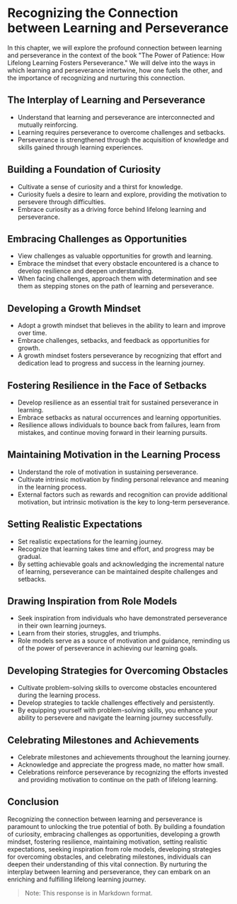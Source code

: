 Recognizing the Connection between Learning and Perseverance
=====================================================================

In this chapter, we will explore the profound connection between learning and perseverance in the context of the book "The Power of Patience: How Lifelong Learning Fosters Perseverance." We will delve into the ways in which learning and perseverance intertwine, how one fuels the other, and the importance of recognizing and nurturing this connection.

**The Interplay of Learning and Perseverance**
----------------------------------------------

* Understand that learning and perseverance are interconnected and mutually reinforcing.
* Learning requires perseverance to overcome challenges and setbacks.
* Perseverance is strengthened through the acquisition of knowledge and skills gained through learning experiences.

**Building a Foundation of Curiosity**
--------------------------------------

* Cultivate a sense of curiosity and a thirst for knowledge.
* Curiosity fuels a desire to learn and explore, providing the motivation to persevere through difficulties.
* Embrace curiosity as a driving force behind lifelong learning and perseverance.

**Embracing Challenges as Opportunities**
-----------------------------------------

* View challenges as valuable opportunities for growth and learning.
* Embrace the mindset that every obstacle encountered is a chance to develop resilience and deepen understanding.
* When facing challenges, approach them with determination and see them as stepping stones on the path of learning and perseverance.

**Developing a Growth Mindset**
-------------------------------

* Adopt a growth mindset that believes in the ability to learn and improve over time.
* Embrace challenges, setbacks, and feedback as opportunities for growth.
* A growth mindset fosters perseverance by recognizing that effort and dedication lead to progress and success in the learning journey.

**Fostering Resilience in the Face of Setbacks**
------------------------------------------------

* Develop resilience as an essential trait for sustained perseverance in learning.
* Embrace setbacks as natural occurrences and learning opportunities.
* Resilience allows individuals to bounce back from failures, learn from mistakes, and continue moving forward in their learning pursuits.

**Maintaining Motivation in the Learning Process**
--------------------------------------------------

* Understand the role of motivation in sustaining perseverance.
* Cultivate intrinsic motivation by finding personal relevance and meaning in the learning process.
* External factors such as rewards and recognition can provide additional motivation, but intrinsic motivation is the key to long-term perseverance.

**Setting Realistic Expectations**
----------------------------------

* Set realistic expectations for the learning journey.
* Recognize that learning takes time and effort, and progress may be gradual.
* By setting achievable goals and acknowledging the incremental nature of learning, perseverance can be maintained despite challenges and setbacks.

**Drawing Inspiration from Role Models**
----------------------------------------

* Seek inspiration from individuals who have demonstrated perseverance in their own learning journeys.
* Learn from their stories, struggles, and triumphs.
* Role models serve as a source of motivation and guidance, reminding us of the power of perseverance in achieving our learning goals.

**Developing Strategies for Overcoming Obstacles**
--------------------------------------------------

* Cultivate problem-solving skills to overcome obstacles encountered during the learning process.
* Develop strategies to tackle challenges effectively and persistently.
* By equipping yourself with problem-solving skills, you enhance your ability to persevere and navigate the learning journey successfully.

**Celebrating Milestones and Achievements**
-------------------------------------------

* Celebrate milestones and achievements throughout the learning journey.
* Acknowledge and appreciate the progress made, no matter how small.
* Celebrations reinforce perseverance by recognizing the efforts invested and providing motivation to continue on the path of lifelong learning.

**Conclusion**
--------------

Recognizing the connection between learning and perseverance is paramount to unlocking the true potential of both. By building a foundation of curiosity, embracing challenges as opportunities, developing a growth mindset, fostering resilience, maintaining motivation, setting realistic expectations, seeking inspiration from role models, developing strategies for overcoming obstacles, and celebrating milestones, individuals can deepen their understanding of this vital connection. By nurturing the interplay between learning and perseverance, they can embark on an enriching and fulfilling lifelong learning journey.
> Note: This response is in Markdown format.
